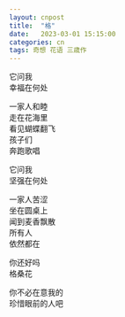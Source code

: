 ```yaml
---
layout: cnpost
title:  "格"
date:   2023-03-01 15:15:00
categories: cn
tags: 奇想 花语 三歳作
---
```



它问我<br>
幸福在何处<br>

一家人和睦<br>
走在花海里<br>
看见蝴蝶翻飞<br>
孩子们<br>
奔跑歌唱<br>

它问我<br>
坚强在何处<br>

一家人苦涩<br>
坐在圆桌上<br>
闻到麦香飘散<br>
所有人<br>
依然都在<br>

你还好吗<br>
格桑花<br>

你不必在意我的<br>
珍惜眼前的人吧<br>